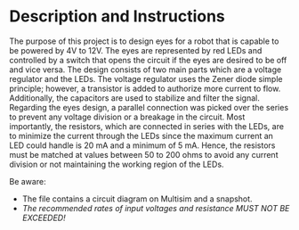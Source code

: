 # Description and Instructions
The purpose of this project is to design eyes for a robot that is capable to be powered by 4V to 12V. The eyes are represented by red LEDs and controlled by a switch that opens the circuit if the eyes are desired to be off and vice versa. The design consists of two main parts which are a voltage regulator and the LEDs. The voltage regulator uses the Zener diode simple principle; however, a transistor is added to authorize more current to flow. Additionally, the capacitors are used to stabilize and filter the signal. Regarding the eyes design, a parallel connection was picked over the series to prevent any voltage division or a breakage in the circuit. Most importantly, the resistors, which are connected in series with the LEDs, are to minimize the current through the LEDs since the maximum current an LED could handle is 20 mA and a minimum of 5 mA. Hence, the resistors must be matched at values between 50 to 200 ohms to avoid any current division or not maintaining the working region of the LEDs. 

Be aware:
- The file contains a circuit diagram on Multisim and a snapshot.
- *The recommended rates of input voltages and resistance MUST NOT BE EXCEEDED!*
